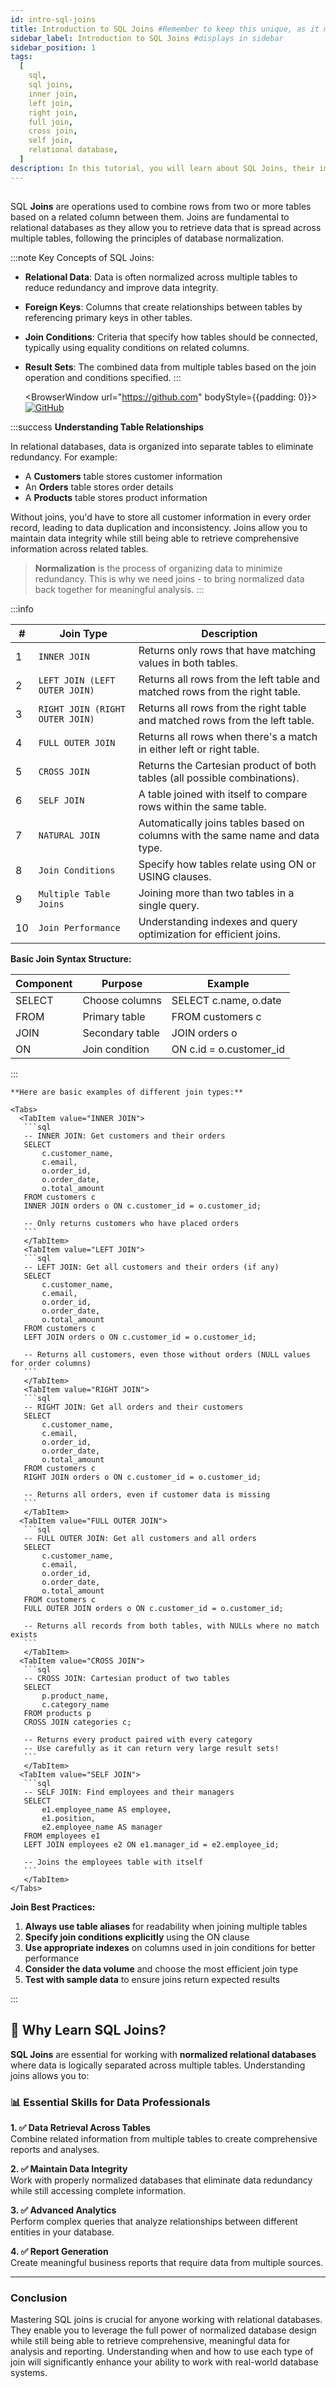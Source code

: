 ```yaml
---
id: intro-sql-joins
title: Introduction to SQL Joins #Remember to keep this unique, as it maps with giscus discussions in the recodehive/support/general discussions
sidebar_label: Introduction to SQL Joins #displays in sidebar
sidebar_position: 1
tags:
  [
    sql,
    sql joins,
    inner join,
    left join,
    right join,
    full join,
    cross join,
    self join,
    relational database,
  ]
description: In this tutorial, you will learn about SQL Joins, their importance, types of joins, when to use each join type, and how they work with relational databases.
---
```


## 

SQL **Joins** are operations used to combine rows from two or more tables based on a related column between them. Joins are fundamental to relational databases as they allow you to retrieve data that is spread across multiple tables, following the principles of database normalization.

:::note
Key Concepts of SQL Joins:

- **Relational Data**: Data is often normalized across multiple tables to reduce redundancy and improve data integrity.

- **Foreign Keys**: Columns that create relationships between tables by referencing primary keys in other tables.

- **Join Conditions**: Criteria that specify how tables should be connected, typically using equality conditions on related columns.

- **Result Sets**: The combined data from multiple tables based on the join operation and conditions specified.
:::

    <BrowserWindow url="https://github.com" bodyStyle={{padding: 0}}>    
     [![GitHub](./assets/intro-sql-joins.png)](https://www.learnsqlonline.org/)
    </BrowserWindow>

:::success
**Understanding Table Relationships**

In relational databases, data is organized into separate tables to eliminate redundancy. For example:
- A **Customers** table stores customer information
- An **Orders** table stores order details
- A **Products** table stores product information

Without joins, you'd have to store all customer information in every order record, leading to data duplication and inconsistency. Joins allow you to maintain data integrity while still being able to retrieve comprehensive information across related tables.

> **Normalization** is the process of organizing data to minimize redundancy. This is why we need joins - to bring normalized data back together for meaningful analysis.
:::

:::info 

| **#** | **Join Type**                                    | **Description**                                                                 |
|-------|--------------------------------------------------|---------------------------------------------------------------------------------|
| 1     | `INNER JOIN`                                     | Returns only rows that have matching values in both tables.                    |
| 2     | `LEFT JOIN (LEFT OUTER JOIN)`                    | Returns all rows from the left table and matched rows from the right table.    |
| 3     | `RIGHT JOIN (RIGHT OUTER JOIN)`                  | Returns all rows from the right table and matched rows from the left table.    |
| 4     | `FULL OUTER JOIN`                                | Returns all rows when there's a match in either left or right table.          |
| 5     | `CROSS JOIN`                                     | Returns the Cartesian product of both tables (all possible combinations).      |
| 6     | `SELF JOIN`                                      | A table joined with itself to compare rows within the same table.              |
| 7     | `NATURAL JOIN`                                   | Automatically joins tables based on columns with the same name and data type.  |
| 8     | `Join Conditions`                                | Specify how tables relate using ON or USING clauses.                          |
| 9     | `Multiple Table Joins`                           | Joining more than two tables in a single query.                               |
| 10    | `Join Performance`                               | Understanding indexes and query optimization for efficient joins.              |

**Basic Join Syntax Structure:**

| **Component** | **Purpose**     | **Example**        |
|---------------|----------------|--------------------|
| SELECT        | Choose columns | SELECT c.name, o.date |
| FROM          | Primary table  | FROM customers c      |
| JOIN          | Secondary table| JOIN orders o        |
| ON            | Join condition | ON c.id = o.customer_id |

:::

    **Here are basic examples of different join types:**

    <Tabs>
      <TabItem value="INNER JOIN">
       ```sql
       -- INNER JOIN: Get customers and their orders
       SELECT 
           c.customer_name,
           c.email,
           o.order_id,
           o.order_date,
           o.total_amount
       FROM customers c
       INNER JOIN orders o ON c.customer_id = o.customer_id;
       
       -- Only returns customers who have placed orders
       ```
       </TabItem>
       <TabItem value="LEFT JOIN">
       ```sql
       -- LEFT JOIN: Get all customers and their orders (if any)
       SELECT 
           c.customer_name,
           c.email,
           o.order_id,
           o.order_date,
           o.total_amount
       FROM customers c
       LEFT JOIN orders o ON c.customer_id = o.customer_id;
       
       -- Returns all customers, even those without orders (NULL values for order columns)
       ```
       </TabItem>
       <TabItem value="RIGHT JOIN">
       ```sql
       -- RIGHT JOIN: Get all orders and their customers
       SELECT 
           c.customer_name,
           c.email,
           o.order_id,
           o.order_date,
           o.total_amount
       FROM customers c
       RIGHT JOIN orders o ON c.customer_id = o.customer_id;
       
       -- Returns all orders, even if customer data is missing
       ```
       </TabItem>
      <TabItem value="FULL OUTER JOIN">
       ```sql
       -- FULL OUTER JOIN: Get all customers and all orders
       SELECT 
           c.customer_name,
           c.email,
           o.order_id,
           o.order_date,
           o.total_amount
       FROM customers c
       FULL OUTER JOIN orders o ON c.customer_id = o.customer_id;
       
       -- Returns all records from both tables, with NULLs where no match exists
       ```
       </TabItem>
      <TabItem value="CROSS JOIN">
       ```sql
       -- CROSS JOIN: Cartesian product of two tables
       SELECT 
           p.product_name,
           c.category_name
       FROM products p
       CROSS JOIN categories c;
       
       -- Returns every product paired with every category
       -- Use carefully as it can return very large result sets!
       ```
       </TabItem>
      <TabItem value="SELF JOIN">
       ```sql
       -- SELF JOIN: Find employees and their managers
       SELECT 
           e1.employee_name AS employee,
           e1.position,
           e2.employee_name AS manager
       FROM employees e1
       LEFT JOIN employees e2 ON e1.manager_id = e2.employee_id;
       
       -- Joins the employees table with itself
       ```
       </TabItem>
    </Tabs>

**Join Best Practices:**

1. **Always use table aliases** for readability when joining multiple tables
2. **Specify join conditions explicitly** using the ON clause
3. **Use appropriate indexes** on columns used in join conditions for better performance
4. **Consider the data volume** and choose the most efficient join type
5. **Test with sample data** to ensure joins return expected results

:::

## 🔗 Why Learn SQL Joins?

**SQL Joins** are essential for working with **normalized relational databases** where data is logically separated across multiple tables. Understanding joins allows you to:

### 📊 Essential Skills for Data Professionals

**1. ✅ Data Retrieval Across Tables**  
Combine related information from multiple tables to create comprehensive reports and analyses.

**2. ✅ Maintain Data Integrity**  
Work with properly normalized databases that eliminate data redundancy while still accessing complete information.

**3. ✅ Advanced Analytics**  
Perform complex queries that analyze relationships between different entities in your database.

**4. ✅ Report Generation**  
Create meaningful business reports that require data from multiple sources.

---

### Conclusion

Mastering SQL joins is crucial for anyone working with relational databases. They enable you to leverage the full power of normalized database design while still being able to retrieve comprehensive, meaningful data for analysis and reporting. Understanding when and how to use each type of join will significantly enhance your ability to work with real-world database systems.

<GiscusComments/>